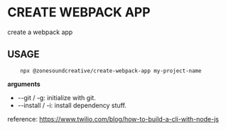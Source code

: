 # CREATE WEBPACK APP

create a webpack app

## USAGE

```shell
    npx @zonesoundcreative/create-webpack-app my-project-name
```
**arguments**
* --git / -g: initialize with git.
* --install / -i: install dependency stuff.


reference: https://www.twilio.com/blog/how-to-build-a-cli-with-node-js
